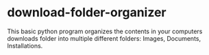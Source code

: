 # download-folder-organizer

This basic python program organizes the contents in your computers downloads folder into multiple different folders: Images, Documents, Installations. 

